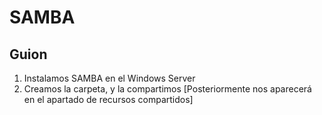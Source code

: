 # SAMBA


## Guion

1. Instalamos SAMBA en el Windows Server
2. Creamos la carpeta, y la compartimos [Posteriormente nos aparecerá en el apartado de recursos compartidos]




